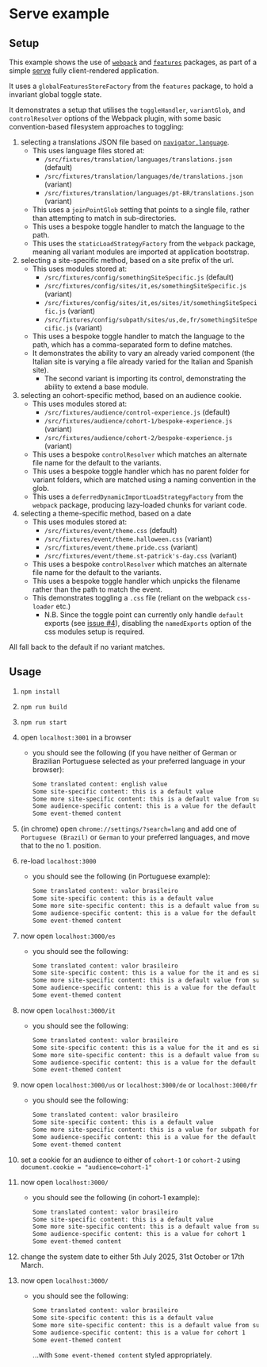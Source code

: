 # Serve example

## Setup

This example shows the use of [`webpack`](../../packages/webpack/docs/README.md) and [`features`](../../packages/features/docs/README.md) packages, as part of a simple [serve](https://github.com/vercel/serve) fully client-rendered application.

It uses a `globalFeaturesStoreFactory` from the `features` package, to hold a invariant global toggle state.

It demonstrates a setup that utilises the `toggleHandler`, `variantGlob`, and `controlResolver` options of the Webpack plugin, with some basic convention-based filesystem approaches to toggling:

1. selecting a translations JSON file based on [`navigator.language`](https://developer.mozilla.org/en-US/docs/Web/API/Navigator/language).
    - This uses language files stored at:
      - `/src/fixtures/translation/languages/translations.json` (default)
      - `/src/fixtures/translation/languages/de/translations.json` (variant)
      - `/src/fixtures/translation/languages/pt-BR/translations.json` (variant)
    - This uses a `joinPointGlob` setting that points to a single file, rather than attempting to match in sub-directories.
    - This uses a bespoke toggle handler to match the language to the path.
    - This uses the `staticLoadStrategyFactory` from the `webpack` package, meaning all variant modules are imported at application bootstrap.
2. selecting a site-specific method, based on a site prefix of the url.
    - This uses modules stored at:
      - `/src/fixtures/config/somethingSiteSpecific.js` (default)
      - `/src/fixtures/config/sites/it,es/somethingSiteSpecific.js` (variant)
      - `/src/fixtures/config/sites/it,es/sites/it/somethingSiteSpecific.js` (variant)
      - `/src/fixtures/config/subpath/sites/us,de,fr/somethingSiteSpecific.js` (variant)
    - This uses a bespoke toggle handler to match the language to the path, which has a comma-separated form to define matches.
    - It demonstrates the ability to vary an already varied component (the Italian site is varying a file already varied for the Italian and Spanish site).
      - The second variant is importing its control, demonstrating the ability to extend a base module.
3. selecting an cohort-specific method, based on an audience cookie.
    - This uses modules stored at:
      - `/src/fixtures/audience/control-experience.js` (default)
      - `/src/fixtures/audience/cohort-1/bespoke-experience.js` (variant)
      - `/src/fixtures/audience/cohort-2/bespoke-experience.js` (variant)
    - This uses a bespoke `controlResolver` which matches an alternate file name for the default to the variants.
    - This uses a bespoke toggle handler which has no parent folder for variant folders, which are matched using a naming convention in the glob.
    - This uses a `deferredDynamicImportLoadStrategyFactory` from the `webpack` package, producing lazy-loaded chunks for variant code.
4. selecting a theme-specific method, based on a date
    - This uses modules stored at:
      - `/src/fixtures/event/theme.css` (default)
      - `/src/fixtures/event/theme.halloween.css` (variant)
      - `/src/fixtures/event/theme.pride.css` (variant)
      - `/src/fixtures/event/theme.st-patrick's-day.css` (variant)
    - This uses a bespoke `controlResolver` which matches an alternate file name for the default to the variants.
    - This uses a bespoke toggle handler which unpicks the filename rather than the path to match the event.
    - This demonstrates toggling a `.css` file (reliant on the webpack `css-loader` etc.)
      - N.B. Since the toggle point can currently only handle `default` exports (see [issue #4](https://github.com/ASOS/web-toggle-point/issues/4)), disabling the `namedExports` option of the css modules setup is required.

All fall back to the default if no variant matches.

## Usage

1. `npm install`
2. `npm run build`
3. `npm run start`
4. open `localhost:3001` in a browser
   - you should see the following (if you have neither of German or Brazilian Portuguese selected as your preferred language in your browser):

      ```html
      Some translated content: english value
      Some site-specific content: this is a default value
      Some more site-specific content: this is a default value from subpath
      Some audience-specific content: this is a value for the default experience
      Some event-themed content
      ```

5. (in chrome) open `chrome://settings/?search=lang` and add one of `Portuguese (Brazil)` or `German` to your preferred languages, and move that to the no 1. position.
6. re-load `localhost:3000`
   - you should see the following (in Portuguese example):

      ```html
      Some translated content: valor brasileiro
      Some site-specific content: this is a default value
      Some more site-specific content: this is a default value from subpath
      Some audience-specific content: this is a value for the default experience
      Some event-themed content
      ```

7. now open `localhost:3000/es`
    - you should see the following:

      ```html
      Some translated content: valor brasileiro
      Some site-specific content: this is a value for the it and es sites
      Some more site-specific content: this is a default value from subpath
      Some audience-specific content: this is a value for the default experience
      Some event-themed content
      ```

8. now open `localhost:3000/it`
    - you should see the following:

      ```html
      Some translated content: valor brasileiro
      Some site-specific content: this is a value for the it and es sites, extended for the it site
      Some more site-specific content: this is a default value from subpath
      Some audience-specific content: this is a value for the default experience
      Some event-themed content
      ```

9. now open `localhost:3000/us` or `localhost:3000/de` or `localhost:3000/fr`
    - you should see the following:

      ```html
      Some translated content: valor brasileiro
      Some site-specific content: this is a default value
      Some more site-specific content: this is a value for subpath for the us, de and fr sites
      Some audience-specific content: this is a value for the default experience
      Some event-themed content
      ```

10. set a cookie for an audience to either of `cohort-1` or `cohort-2` using `document.cookie = "audience=cohort-1"`
11. now open `localhost:3000/`
    - you should see the following (in cohort-1 example):

      ```html
      Some translated content: valor brasileiro
      Some site-specific content: this is a default value
      Some more site-specific content: this is a default value from subpath
      Some audience-specific content: this is a value for cohort 1
      Some event-themed content
      ```

12. change the system date to either 5th July 2025, 31st October or 17th March.
13. now open `localhost:3000/`
    - you should see the following:

      ```html
      Some translated content: valor brasileiro
      Some site-specific content: this is a default value
      Some more site-specific content: this is a default value from subpath
      Some audience-specific content: this is a value for cohort 1
      Some event-themed content
      ```

      ...with `Some event-themed content` styled appropriately.
